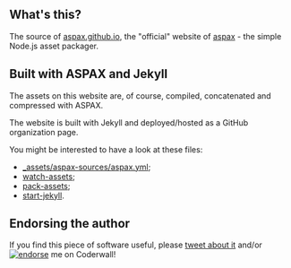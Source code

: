 ## What's this?
The source of [aspax.github.io](http://aspax.github.io), the "official" website of [aspax](http://github.com/icflorescu/aspax) - the simple Node.js asset packager.

## Built with ASPAX and Jekyll
The assets on this website are, of course, compiled, concatenated and compressed with ASPAX.

The website is built with Jekyll and deployed/hosted as a GitHub organization page.

You might be interested to have a look at these files:
- [_assets/aspax-sources/aspax.yml](https://github.com/aspax/aspax.github.io/blob/master/_assets/src/aspax.yml);
- [watch-assets](https://github.com/aspax/aspax.github.io/blob/master/watch-assets);
- [pack-assets](https://github.com/aspax/aspax.github.io/blob/master/pack-assets);
- [start-jekyll](https://github.com/aspax/aspax.github.io/blob/master/start-jekyll).

## Endorsing the author
If you find this piece of software useful, please [tweet about it](http://twitter.com/share?text=Checkout%20ASPAX%2C%20the%20simple%20Node.js%20asset%20packager!&url=http%3A%2F%2Faspax.github.io&hashtags=aspax&via=icflorescu) and/or [![endorse](https://api.coderwall.com/icflorescu/endorsecount.png)](https://coderwall.com/icflorescu) me on Coderwall!

